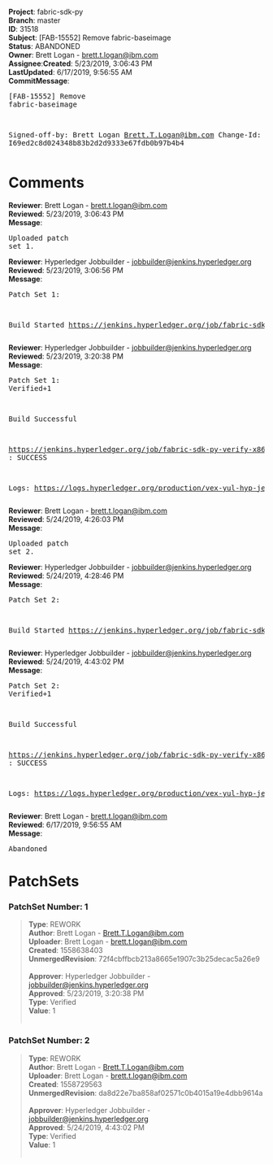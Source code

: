 <strong>Project</strong>: fabric-sdk-py</br><strong>Branch</strong>: master<br><strong>ID</strong>: 31518<br><strong>Subject</strong>: [FAB-15552] Remove fabric-baseimage<br><strong>Status</strong>: ABANDONED<br><strong>Owner</strong>: Brett Logan - brett.t.logan@ibm.com<br><strong>Assignee</strong>:<strong>Created</strong>: 5/23/2019, 3:06:43 PM<br><strong>LastUpdated</strong>: 6/17/2019, 9:56:55 AM<br><strong>CommitMessage</strong>:<br><pre>[FAB-15552] Remove fabric-baseimage

Signed-off-by: Brett Logan <Brett.T.Logan@ibm.com>
Change-Id: I69ed2c8d024348b83b2d2d9333e67fdb0b97b4b4
</pre><h1>Comments</h1><strong>Reviewer</strong>: Brett Logan - brett.t.logan@ibm.com<br><strong>Reviewed</strong>: 5/23/2019, 3:06:43 PM<br><strong>Message</strong>: <pre>Uploaded patch set 1.</pre><strong>Reviewer</strong>: Hyperledger Jobbuilder - jobbuilder@jenkins.hyperledger.org<br><strong>Reviewed</strong>: 5/23/2019, 3:06:56 PM<br><strong>Message</strong>: <pre>Patch Set 1:

Build Started https://jenkins.hyperledger.org/job/fabric-sdk-py-verify-x86_64/718/</pre><strong>Reviewer</strong>: Hyperledger Jobbuilder - jobbuilder@jenkins.hyperledger.org<br><strong>Reviewed</strong>: 5/23/2019, 3:20:38 PM<br><strong>Message</strong>: <pre>Patch Set 1: Verified+1

Build Successful 

https://jenkins.hyperledger.org/job/fabric-sdk-py-verify-x86_64/718/ : SUCCESS

Logs: https://logs.hyperledger.org/production/vex-yul-hyp-jenkins-3/fabric-sdk-py-verify-x86_64/718</pre><strong>Reviewer</strong>: Brett Logan - brett.t.logan@ibm.com<br><strong>Reviewed</strong>: 5/24/2019, 4:26:03 PM<br><strong>Message</strong>: <pre>Uploaded patch set 2.</pre><strong>Reviewer</strong>: Hyperledger Jobbuilder - jobbuilder@jenkins.hyperledger.org<br><strong>Reviewed</strong>: 5/24/2019, 4:28:46 PM<br><strong>Message</strong>: <pre>Patch Set 2:

Build Started https://jenkins.hyperledger.org/job/fabric-sdk-py-verify-x86_64/720/</pre><strong>Reviewer</strong>: Hyperledger Jobbuilder - jobbuilder@jenkins.hyperledger.org<br><strong>Reviewed</strong>: 5/24/2019, 4:43:02 PM<br><strong>Message</strong>: <pre>Patch Set 2: Verified+1

Build Successful 

https://jenkins.hyperledger.org/job/fabric-sdk-py-verify-x86_64/720/ : SUCCESS

Logs: https://logs.hyperledger.org/production/vex-yul-hyp-jenkins-3/fabric-sdk-py-verify-x86_64/720</pre><strong>Reviewer</strong>: Brett Logan - brett.t.logan@ibm.com<br><strong>Reviewed</strong>: 6/17/2019, 9:56:55 AM<br><strong>Message</strong>: <pre>Abandoned</pre><h1>PatchSets</h1><h3>PatchSet Number: 1</h3><blockquote><strong>Type</strong>: REWORK<br><strong>Author</strong>: Brett Logan - Brett.T.Logan@ibm.com<br><strong>Uploader</strong>: Brett Logan - brett.t.logan@ibm.com<br><strong>Created</strong>: 1558638403<br><strong>UnmergedRevision</strong>: 72f4cbffbcb213a8665e1907c3b25decac5a26e9<br><br><strong>Approver</strong>: Hyperledger Jobbuilder - jobbuilder@jenkins.hyperledger.org<br><strong>Approved</strong>: 5/23/2019, 3:20:38 PM<br><strong>Type</strong>: Verified<br><strong>Value</strong>: 1<br><br></blockquote><h3>PatchSet Number: 2</h3><blockquote><strong>Type</strong>: REWORK<br><strong>Author</strong>: Brett Logan - Brett.T.Logan@ibm.com<br><strong>Uploader</strong>: Brett Logan - brett.t.logan@ibm.com<br><strong>Created</strong>: 1558729563<br><strong>UnmergedRevision</strong>: da8d22e7ba858af02571c0b4015a19e4dbb9614a<br><br><strong>Approver</strong>: Hyperledger Jobbuilder - jobbuilder@jenkins.hyperledger.org<br><strong>Approved</strong>: 5/24/2019, 4:43:02 PM<br><strong>Type</strong>: Verified<br><strong>Value</strong>: 1<br><br></blockquote>